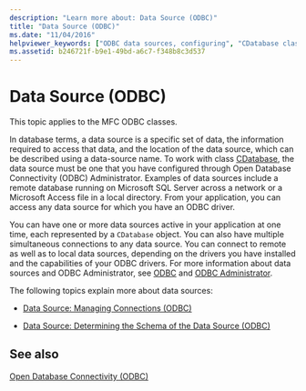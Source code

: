 ```yaml
---
description: "Learn more about: Data Source (ODBC)"
title: "Data Source (ODBC)"
ms.date: "11/04/2016"
helpviewer_keywords: ["ODBC data sources, configuring", "CDatabase class, data source connections", "ODBC data sources", "configuring ODBC data sources", "ODBC data sources, represented by CDatabase"]
ms.assetid: b246721f-b9e1-49bd-a6c7-f348b8c3d537
---
```

# Data Source (ODBC)

This topic applies to the MFC ODBC classes.

In database terms, a data source is a specific set of data, the information required to access that data, and the location of the data source, which can be described using a data-source name. To work with class [CDatabase](../../mfc/reference/cdatabase-class.md), the data source must be one that you have configured through Open Database Connectivity (ODBC) Administrator. Examples of data sources include a remote database running on Microsoft SQL Server across a network or a Microsoft Access file in a local directory. From your application, you can access any data source for which you have an ODBC driver.

You can have one or more data sources active in your application at one time, each represented by a `CDatabase` object. You can also have multiple simultaneous connections to any data source. You can connect to remote as well as to local data sources, depending on the drivers you have installed and the capabilities of your ODBC drivers. For more information about data sources and ODBC Administrator, see [ODBC](../../data/odbc/odbc-basics.md) and [ODBC Administrator](../../data/odbc/odbc-administrator.md).

The following topics explain more about data sources:

- [Data Source: Managing Connections (ODBC)](../../data/odbc/data-source-managing-connections-odbc.md)

- [Data Source: Determining the Schema of the Data Source (ODBC)](../../data/odbc/data-source-determining-the-schema-of-the-data-source-odbc.md)

## See also

[Open Database Connectivity (ODBC)](../../data/odbc/open-database-connectivity-odbc.md)
